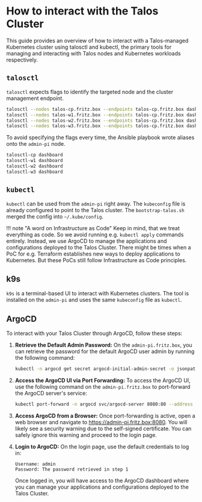 # How to interact with the Talos Cluster

This guide provides an overview of how to interact with a Talos-managed Kubernetes cluster using talosctl and kubectl, the primary tools for managing and interacting with Talos nodes and Kubernetes workloads respectively.

## `talosctl`

`talosctl` expects flags to identify the targeted node and the cluster management endpoint.

```bash
talosctl --nodes talos-cp.fritz.box --endpoints talos-cp.fritz.box dashboard
talosctl --nodes talos-w1.fritz.box --endpoints talos-cp.fritz.box dashboard
talosctl --nodes talos-w2.fritz.box --endpoints talos-cp.fritz.box dashboard
talosctl --nodes talos-w3.fritz.box --endpoints talos-cp.fritz.box dashboard
```

To avoid specifying the flags every time, the Ansible playbook wrote aliases onto the `admin-pi` node.

```bash
talosctl-cp dashboard
talosctl-w1 dashboard
talosctl-w2 dashboard
talosctl-w3 dashboard
```

## `kubectl`

`kubectl` can be used from the `admin-pi` right away. The `kubeconfig` file is already configured to point to the Talos cluster. The `bootstrap-talos.sh` merged the config into `~/.kube/config`.

!!! note "A word on Infrastructure as Code"
    Keep in mind, that we treat everything as code. So we avoid running e.g. `kubectl apply` commands entirely. Instead, we use ArgoCD to manage the applications and configurations deployed to the Talos Cluster. There might be times when a PoC for e.g. Terraform establishes new ways to deploy applications to Kubernetes. But these PoCs still follow Infrastructure as Code principles.

## k9s

`k9s` is a terminal-based UI to interact with Kubernetes clusters. The tool is installed on the `admin-pi` and uses the same `kubeconfig` file as `kubectl`.

## ArgoCD

To interact with your Talos Cluster through ArgoCD, follow these steps:

1. **Retrieve the Default Admin Password:** On the `admin-pi.fritz.box`, you can retrieve the password for the default ArgoCD user admin by running the following command:

    ```bash
    kubectl -n argocd get secret argocd-initial-admin-secret -o jsonpath="{.data.password}" | base64 -d
    ```

1. **Access the ArgoCD UI via Port Forwarding:** To access the ArgoCD UI, use the following command on the `admin-pi.fritz.box` to port-forward the ArgoCD server's service:

    ```bash
    kubectl port-forward -n argocd svc/argocd-server 8080:80 --address 0.0.0.0
    ```

1. **Access ArgoCD from a Browser:** Once port-forwarding is active, open a web browser and navigate to <https://admin-pi.fritz.box:8080>. You will likely see a security warning due to the self-signed certificate. You can safely ignore this warning and proceed to the login page.

1. **Login to ArgoCD:** On the login page, use the default credentials to log in:

    ```plaintext
    Username: admin
    Password: The password retrieved in step 1
    ```

    Once logged in, you will have access to the ArgoCD dashboard where you can manage your applications and configurations deployed to the Talos Cluster.
